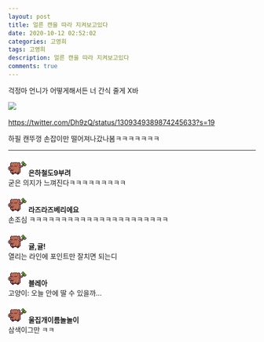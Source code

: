 ```yaml
---
layout: post
title: 얼른 캔을 따라 지켜보고있다
date: 2020-10-12 02:52:02
categories: 고영희
tags: 고영희
description: 얼른 캔을 따라 지켜보고있다
comments: true
---
```


걱정마 언니가 어떻게해서든 너 간식 줄게 X바

![](https://blog.kakaocdn.net/dn/b9luxV/btqKEySiA5o/jwsiTcS1RBzFpmZaWM86U0/img.jpg)

<https://twitter.com/Dh9zQ/status/1309349389874245633?s=19>

하필 캔뚜껑 손잡이만 떨어져나갔나봄ㅋㅋㅋㅋㅋㅋㅋ

* * *

![comment](/assets/character/trunk.png) **은하철도9부려**  
굳은 의지가 느껴진다ㅋㅋㅋㅋㅋㅋㅋㅋㅋ   
  
![comment](/assets/character/trunk.png) **라즈라즈베리에요**  
손조심 ㅋㅋㅋㅋㅋㅋㅋㅋㅋㅋㅋㅋㅋㅋㅋㅋㅋㅋㅋㅋㅋㅋ   
  
![comment](/assets/character/trunk.png) **귤,귤!**  
열리는 라인에 포인트만 잘치면 되는디   
  
![comment](/assets/character/trunk.png) **블레아**  
고양이: 오늘 안에 딸 수 있을까...   
  
![comment](/assets/character/trunk.png) **울집개이름놀놀이**  
삼색이그만 ㅋㅋ   
  

